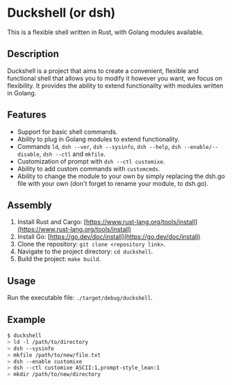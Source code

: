 # Duckshell (or dsh)

This is a flexible shell written in Rust, with Golang modules available.

## Description

Duckshell is a project that aims to create a convenient, flexible and functional shell that allows you to modify it however you want, we focus on flexibility. It provides the ability to extend functionality with modules written in Golang.

## Features

* Support for basic shell commands.
* Ability to plug in Golang modules to extend functionality.
* Commands `ld`, `dsh --ver`, `dsh --sysinfo`, `dsh --help`, `dsh --enable/--disable`, `dsh --ctl` and `mkfile`.
* Customization of prompt with `dsh --ctl customixe`.
* Ability to add custom commands with `customcmds`.
* Ability to change the module to your own by simply replacing the dsh.go file with your own (don't forget to rename your module, to dsh.go).

## Assembly

1.  Install Rust and Cargo: [https://www.rust-lang.org/tools/install](https://www.rust-lang.org/tools/install)
2.  Install Go: [https://go.dev/doc/install](https://go.dev/doc/install)
3.  Clone the repository: `git clone <repository link>`.
4.  Navigate to the project directory: `cd duckshell`.
5.  Build the project: `make build`.

## Usage

Run the executable file: `./target/debug/duckshell`.

## Example

```bash
$ duckshell
> ld -l /path/to/directory
> dsh --sysinfo
> mkfile /path/to/new/file.txt
> dsh --enable customixe
> dsh --ctl customixe ASCII:1,prompt-style_lean:1
> mkdir /path/to/new/directory 